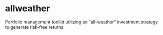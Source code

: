 # allweather
Portfolio management toolkit utilizing an "all-weather" investment strategy to generate risk-free returns.
